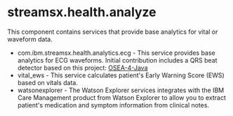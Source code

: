 # streamsx.health.analyze

This component contains services that provide base analytics for vital or waveform data.

* com.ibm.streamsx.health.analytics.ecg - This service provides base analytics for ECG waveforms.  Initial contribution includes a QRS beat detector based on this project:  [OSEA-4-Java](https://github.com/MEDEVIT/OSEA-4-Java)
* vital_ews - This service calculates patient's Early Warning Score (EWS) based on vitals data.  
* watsonexplorer - The Watson Explorer services integrates with the IBM Care Management product from Watson Explorer to allow you to extract patient's medication and symptom information from clinical notes.
